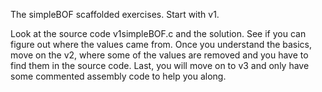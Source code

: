
The simpleBOF scaffolded exercises.  Start with v1.  


Look at the source code v1simpleBOF.c and the solution.  See if you can figure out where the values came from.  Once you understand the basics, move on the v2, where some of the values are removed and you have to find them in the source code.  Last, you will move on to v3 and only have some commented assembly code to help you along.






